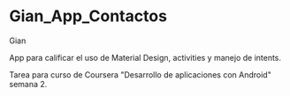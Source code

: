 # Gian_App_Contactos
Gian  

App para calificar el uso de Material Design, activities y manejo de intents.  

Tarea para curso de Coursera "Desarrollo de aplicaciones con Android" semana 2.  

